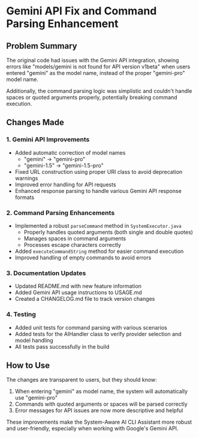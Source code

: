 # Gemini API Fix and Command Parsing Enhancement

## Problem Summary
The original code had issues with the Gemini API integration, showing errors like "models/gemini is not found for API version v1beta" when users entered "gemini" as the model name, instead of the proper "gemini-pro" model name.

Additionally, the command parsing logic was simplistic and couldn't handle spaces or quoted arguments properly, potentially breaking command execution.

## Changes Made

### 1. Gemini API Improvements
- Added automatic correction of model names
  - "gemini" → "gemini-pro"
  - "gemini-1.5" → "gemini-1.5-pro"
- Fixed URL construction using proper URI class to avoid deprecation warnings
- Improved error handling for API requests
- Enhanced response parsing to handle various Gemini API response formats

### 2. Command Parsing Enhancements
- Implemented a robust `parseCommand` method in `SystemExecutor.java`
  - Properly handles quoted arguments (both single and double quotes)
  - Manages spaces in command arguments
  - Processes escape characters correctly
- Added `executeCommandString` method for easier command execution
- Improved handling of empty commands to avoid errors

### 3. Documentation Updates
- Updated README.md with new feature information
- Added Gemini API usage instructions to USAGE.md
- Created a CHANGELOG.md file to track version changes

### 4. Testing
- Added unit tests for command parsing with various scenarios
- Added tests for the AIHandler class to verify provider selection and model handling
- All tests pass successfully in the build

## How to Use
The changes are transparent to users, but they should know:
1. When entering "gemini" as model name, the system will automatically use "gemini-pro"
2. Commands with quoted arguments or spaces will be parsed correctly
3. Error messages for API issues are now more descriptive and helpful

These improvements make the System-Aware AI CLI Assistant more robust and user-friendly, especially when working with Google's Gemini API.
